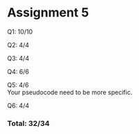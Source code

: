 Assignment 5
===
Q1: 10/10

Q2: 4/4

Q3: 4/4

Q4: 6/6 

Q5: 4/6 <br>
Your pseudocode need to be more specific. 

Q6: 4/4 

### Total: 32/34
